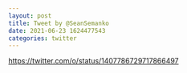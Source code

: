 ```yaml
--- 
layout: post 
title: Tweet by @SeanSemanko 
date: 2021-06-23 1624477543 
categories: twitter 
--- 
```

https://twitter.com/o/status/1407786729717866497